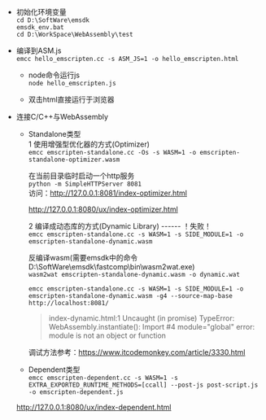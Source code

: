 - 初始化环境变量    
`cd D:\SoftWare\emsdk`    
`emsdk_env.bat`    
`cd D:\WorkSpace\WebAssembly\test`    



- 编译到ASM.js    
`emcc hello_emscripten.cc -s ASM_JS=1 -o hello_emscripten.html`    

  - node命令运行js    
  `node hello_emscripten.js`    

  - 双击html直接运行于浏览器    

- 连接C/C++与WebAssembly    
  - Standalone类型    
    1 使用增强型优化器的方式(Optimizer)    
    `emcc emscripten-standalone.cc -Os -s WASM=1 -o emscripten-standalone-optimizer.wasm`    

     在当前目录临时启动一个http服务    
    `python -m SimpleHTTPServer 8081`    
    访问：http://127.0.0.1:8081/index-optimizer.html    

     http://127.0.0.1:8080/ux/index-optimizer.html    

    2 编译成动态库的方式(Dynamic Library) ------ ！失败！    
    `emcc emscripten-standalone.cc -s WASM=1 -s SIDE_MODULE=1 -o emscripten-standalone-dynamic.wasm`    

     反编译wasm(需要emsdk中的命令D:\SoftWare\emsdk\fastcomp\bin\wasm2wat.exe)    
    `wasm2wat emscripten-standalone-dynamic.wasm -o dynamic.wat`    

    `emcc emscripten-standalone.cc -s WASM=1 -s SIDE_MODULE=1 -o emscripten-standalone-dynamic.wasm -g4 --source-map-base http://localhost:8081/`    

    > index-dynamic.html:1 Uncaught (in promise) TypeError: WebAssembly.instantiate(): Import #4 module="global" error: module is not an object or function    

     调试方法参考：https://www.itcodemonkey.com/article/3330.html    

  - Dependent类型    
  `emcc emscripten-dependent.cc -s WASM=1 -s EXTRA_EXPORTED_RUNTIME_METHODS=[ccall] --post-js post-script.js -o emscripten-dependent.js`    

   http://127.0.0.1:8080/ux/index-dependent.html    


